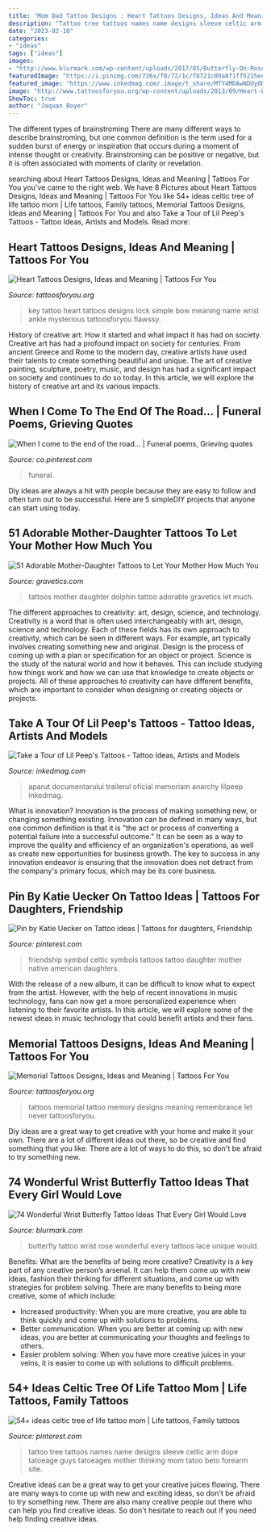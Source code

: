 ```yaml
---
title: "Mom Dad Tattoo Designs : Heart Tattoos Designs, Ideas And Meaning"
description: "Tattoo tree tattoos names name designs sleeve celtic arm dope tatoeage guys tatoeages mother thinking mom tatoo beto forearm site"
date: "2023-02-10"
categories:
- "ideas"
tags: ["ideas"]
images:
- "http://www.blurmark.com/wp-content/uploads/2017/05/Butterfly-On-Rose.jpg"
featuredImage: "https://i.pinimg.com/736x/f8/72/1c/f8721c09a8f1ff5215ee906b3d97dcec--symbol-for-friendship-celtic-symbols.jpg"
featured_image: "https://www.inkedmag.com/.image/t_share/MTY4MDAwNDUyODEyNjEyOTky/peep-tour-fb.jpg"
image: "http://www.tattoosforyou.org/wp-content/uploads/2013/09/Heart-Lock-and-Key-Tattoo.jpg"
ShowToc: true
author: "Jaquan Boyer"
---
```



The different types of brainstroming
There are many different ways to describe brainstroming, but one common definition is the term used for a sudden burst of energy or inspiration that occurs during a moment of intense thought or creativity. Brainstroming can be positive or negative, but it is often associated with moments of clarity or revelation.

	

		
searching about Heart Tattoos Designs, Ideas and Meaning | Tattoos For You you've came to the right web. We have 8 Pictures about Heart Tattoos Designs, Ideas and Meaning | Tattoos For You like 54+ ideas celtic tree of life tattoo mom | Life tattoos, Family tattoos, Memorial Tattoos Designs, Ideas and Meaning | Tattoos For You and also Take a Tour of Lil Peep&#039;s Tattoos - Tattoo Ideas, Artists and Models. Read more:
		
    
## Heart Tattoos Designs, Ideas And Meaning | Tattoos For You

<img loading=lazy src="http://www.tattoosforyou.org/wp-content/uploads/2013/09/Heart-Lock-and-Key-Tattoo.jpg" onerror="this.onerror=null;this.src='https://tse2.mm.bing.net/th?id=OIP.uffXrIHUSfkwRPqgKVAsYwHaJ6&amp;pid=15.1';" alt="Heart Tattoos Designs, Ideas and Meaning | Tattoos For You">

_Source: tattoosforyou.org_

>key tattoo heart tattoos designs lock simple bow meaning name wrist ankle mysterious tattoosforyou flawssy. 

	

History of creative art: How it started and what impact it has had on society.
Creative art has had a profound impact on society for centuries. From ancient Greece and Rome to the modern day, creative artists have used their talents to create something beautiful and unique. The art of creative painting, sculpture, poetry, music, and design has had a significant impact on society and continues to do so today. In this article, we will explore the history of creative art and its various impacts.

    
## When I Come To The End Of The Road... | Funeral Poems, Grieving Quotes

<img loading=lazy src="https://i.pinimg.com/736x/9a/af/d2/9aafd2a6c1cea31a953932b1cb30eb45--granny-quotes-dad-poems.jpg" onerror="this.onerror=null;this.src='https://tse4.mm.bing.net/th?id=OIP.MQggcl6qPLVMNCI-50CHXQAAAA&amp;pid=15.1';" alt="When I come to the end of the road... | Funeral poems, Grieving quotes">

_Source: co.pinterest.com_

>funeral. 

	

Diy ideas are always a hit with people because they are easy to follow and often turn out to be successful. Here are 5 simpleDIY projects that anyone can start using today.

    
## 51 Adorable Mother-Daughter Tattoos To Let Your Mother How Much You

<img loading=lazy src="https://www.gravetics.com/wp-content/uploads/2017/07/Romantic-Dolphin-Tattoo-Idea.jpg" onerror="this.onerror=null;this.src='https://tse4.mm.bing.net/th?id=OIP.k_8b3asiFGPQ3bNy8DszbQHaHa&amp;pid=15.1';" alt="51 Adorable Mother-Daughter Tattoos to Let Your Mother How Much You">

_Source: gravetics.com_

>tattoos mother daughter dolphin tattoo adorable gravetics let much. 

	

The different approaches to creativity: art, design, science, and technology.
Creativity is a word that is often used interchangeably with art, design, science and technology. Each of these fields has its own approach to creativity, which can be seen in different ways. For example, art typically involves creating something new and original. Design is the process of coming up with a plan or specification for an object or project. Science is the study of the natural world and how it behaves. This can include studying how things work and how we can use that knowledge to create objects or projects. All of these approaches to creativity can have different benefits, which are important to consider when designing or creating objects or projects.

    
## Take A Tour Of Lil Peep&#039;s Tattoos - Tattoo Ideas, Artists And Models

<img loading=lazy src="https://www.inkedmag.com/.image/t_share/MTY4MDAwNDUyODEyNjEyOTky/peep-tour-fb.jpg" onerror="this.onerror=null;this.src='https://tse2.mm.bing.net/th?id=OIP.KHHFNB9Jsl5GII2D5PlkgQHaD4&amp;pid=15.1';" alt="Take a Tour of Lil Peep&#039;s Tattoos - Tattoo Ideas, Artists and Models">

_Source: inkedmag.com_

>aparut documentarului trailerul oficial memoriam anarchy lilpeep inkedmag. 

	

What is innovation?
Innovation is the process of making something new, or changing something existing. Innovation can be defined in many ways, but one common definition is that it is "the act or process of converting a potential failure into a successful outcome." 
It can be seen as a way to improve the quality and efficiency of an organization's operations, as well as create new opportunities for business growth. 
The key to success in any innovation endeavor is ensuring that the innovation does not detract from the company's primary focus, which may be its core business.

    
## Pin By Katie Uecker On Tattoo Ideas | Tattoos For Daughters, Friendship

<img loading=lazy src="https://i.pinimg.com/736x/f8/72/1c/f8721c09a8f1ff5215ee906b3d97dcec--symbol-for-friendship-celtic-symbols.jpg" onerror="this.onerror=null;this.src='https://tse4.mm.bing.net/th?id=OIP.My6Z45aX2hMu2zXmj4TsjgHaJ3&amp;pid=15.1';" alt="Pin by Katie Uecker on Tattoo ideas | Tattoos for daughters, Friendship">

_Source: pinterest.com_

>friendship symbol celtic symbols tattoos tattoo daughter mother native american daughters. 

	

With the release of a new album, it can be difficult to know what to expect from the artist. However, with the help of recent innovations in music technology, fans can now get a more personalized experience when listening to their favorite artists. In this article, we will explore some of the newest ideas in music technology that could benefit artists and their fans.

    
## Memorial Tattoos Designs, Ideas And Meaning | Tattoos For You

<img loading=lazy src="http://www.tattoosforyou.org/wp-content/uploads/2013/09/In-Memory-of-Tattoo-768x1024.jpg" onerror="this.onerror=null;this.src='https://tse3.mm.bing.net/th?id=OIP.S1PcYgy4-zsc2wJgJCUiNQHaJ4&amp;pid=15.1';" alt="Memorial Tattoos Designs, Ideas and Meaning | Tattoos For You">

_Source: tattoosforyou.org_

>tattoos memorial tattoo memory designs meaning remembrance let never tattoosforyou. 

	

Diy ideas are a great way to get creative with your home and make it your own. There are a lot of different ideas out there, so be creative and find something that you like. There are a lot of ways to do this, so don't be afraid to try something new.

    
## 74 Wonderful Wrist Butterfly Tattoo Ideas That Every Girl Would Love

<img loading=lazy src="http://www.blurmark.com/wp-content/uploads/2017/05/Butterfly-On-Rose.jpg" onerror="this.onerror=null;this.src='https://tse4.mm.bing.net/th?id=OIP.hAM2o6DQmtOfhUjHpp0H2gHaJ4&amp;pid=15.1';" alt="74 Wonderful Wrist Butterfly Tattoo Ideas That Every Girl Would Love">

_Source: blurmark.com_

>butterfly tattoo wrist rose wonderful every tattoos lace unique would. 

	

Benefits: What are the benefits of being more creative?
Creativity is a key part of any creative person’s arsenal. It can help them come up with new ideas, fashion their thinking for different situations, and come up with strategies for problem solving. There are many benefits to being more creative, some of which include: 
- Increased productivity: When you are more creative, you are able to think quickly and come up with solutions to problems.
- Better communication: When you are better at coming up with new ideas, you are better at communicating your thoughts and feelings to others.
- Easier problem solving: When you have more creative juices in your veins, it is easier to come up with solutions to difficult problems.

    
## 54+ Ideas Celtic Tree Of Life Tattoo Mom | Life Tattoos, Family Tattoos

<img loading=lazy src="https://i.pinimg.com/736x/11/b7/83/11b7839fe0283db6bf2b69948b31ee0d.jpg" onerror="this.onerror=null;this.src='https://tse3.mm.bing.net/th?id=OIP.HSKVOdDdkdTXvAWhPRbWmQAAAA&amp;pid=15.1';" alt="54+ ideas celtic tree of life tattoo mom | Life tattoos, Family tattoos">

_Source: pinterest.com_

>tattoo tree tattoos names name designs sleeve celtic arm dope tatoeage guys tatoeages mother thinking mom tatoo beto forearm site. 

	

Creative ideas can be a great way to get your creative juices flowing. There are many ways to come up with new and exciting ideas, so don't be afraid to try something new. There are also many creative people out there who can help you find creative ideas. So don't hesitate to reach out if you need help finding creative ideas.

